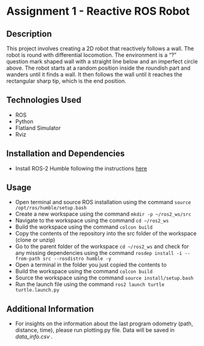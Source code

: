 # Assignment 1 - Reactive ROS Robot

## Description

This project involves creating a 2D robot that reactively follows a wall. The robot is round with differential locomotion. The environment is a “?” question mark shaped wall with a straight line below and an imperfect circle above. The robot starts at a random position inside the roundish part and wanders until it finds a wall. It then follows the wall until it reaches the rectangular sharp tip, which is the end position.

## Technologies Used

- ROS
- Python
- Flatland Simulator
- Rviz

## Installation and Dependencies

- Install ROS-2 Humble following the instructions [here](hhttps://docs.ros.org/en/humble/Installation.html)

## Usage
- Open terminal and source ROS installation using the command `source /opt/ros/humble/setup.bash`
- Create a new workspace using the command `mkdir -p ~/ros2_ws/src`
- Navigate to the workspace using the command `cd ~/ros2_ws`
- Build the workspace using the command `colcon build`
- Copy the contents of the repository into the src folder of the workspace (clone or unzip)
- Go to the parent folder of the workspace `cd ~/ros2_ws` and check for any missing dependencies using the command `rosdep install -i --from-path src --rosdistro humble -y`
- Open a terminal in the folder you just copied the contents to
- Build the workspace using the command `colcon build`
- Source the workspace using the command `source install/setup.bash`
- Run the launch file using the command `ros2 launch turtle turtle.launch.py`

## Additional Information

- For insights on the information about the last program odometry (path, distance, time), please run plotting.py file. Data will be saved in _data_info.csv_ .
